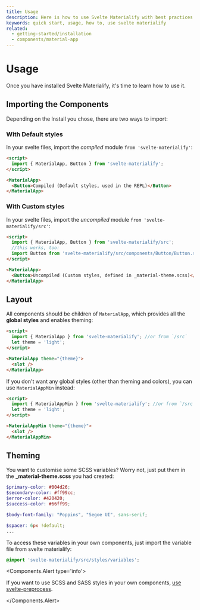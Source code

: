 ```yaml
---
title: Usage
description: Here is how to use Svelte Materialify with best practices in mind.
keywords: quick start, usage, how to, use svelte materialify
related:
  - getting-started/installation
  - components/material-app
---
```


# Usage

Once you have installed Svelte Materialify, it's time to learn how to use it.

## Importing the Components
Depending on the Install you chose, there are two ways to import:
### With Default styles

In your svelte files, import the _compiled_ module `from 'svelte-materialify'`:

```html
<script>
  import { MaterialApp, Button } from 'svelte-materialify';
</script>

<MaterialApp>
  <Button>Compiled (Default styles, used in the REPL)</Button>
</MaterialApp>
```
### With Custom styles

In your svelte files, import the _uncompiled_ module `from 'svelte-materialify/src'`:

```html
<script>
  import { MaterialApp, Button } from 'svelte-materialify/src';
  //this works, too:
  import Button from 'svelte-materialify/src/components/Button/Button.svelte';
</script>

<MaterialApp>
  <Button>Uncompiled (Custom styles, defined in _material-theme.scss)</Button>
</MaterialApp>
```
## Layout

All components should be children of `MaterialApp`, which provides all the **global styles** and enables theming:

```html
<script>
  import { MaterialApp } from 'svelte-materialify'; //or from `/src`
  let theme = 'light';
</script>

<MaterialApp theme="{theme}">
  <slot />
</MaterialApp>
```

If you don't want any global styles (other than theming and colors), you can use `MaterialAppMin` instead:

```html
<script>
  import { MaterialAppMin } from 'svelte-materialify'; //or from `/src`
  let theme = 'light';
</script>

<MaterialAppMin theme="{theme}">
  <slot />
</MaterialAppMin>
```

## Theming

You want to customise some SCSS variables?
Worry not, just put them in the **\_material-theme.scss** you had created:

```scss
$primary-color: #004d26;
$secondary-color: #ff99cc;
$error-color: #420420;
$success-color: #66ff99;

$body-font-family: "Poppins", "Segoe UI", sans-serif;

$spacer: 6px !default;
...
```

To access these variables in your own components, just import the variable file from svelte materialify:

```scss
@import 'svelte-materialify/src/styles/variables';
```

<Components.Alert type='info'>

If you want to use SCSS and SASS styles in your own components, [use svelte-preprocess](https://github.com/sveltejs/svelte-preprocess/blob/main/docs/usage.md).

</Components.Alert>
